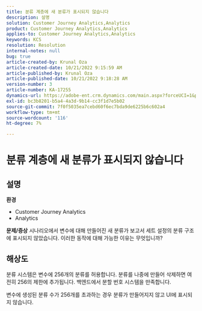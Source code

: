 ```yaml
---
title: 분류 계층에 새 분류가 표시되지 않습니다
description: 설명
solution: Customer Journey Analytics,Analytics
product: Customer Journey Analytics,Analytics
applies-to: Customer Journey Analytics,Analytics
keywords: KCS
resolution: Resolution
internal-notes: null
bug: true
article-created-by: Krunal Oza
article-created-date: 10/21/2022 9:15:59 AM
article-published-by: Krunal Oza
article-published-date: 10/21/2022 9:18:28 AM
version-number: 3
article-number: KA-17255
dynamics-url: https://adobe-ent.crm.dynamics.com/main.aspx?forceUCI=1&pagetype=entityrecord&etn=knowledgearticle&id=8dff38f6-2051-ed11-bba2-0022480867fb
exl-id: bc3b8201-b5a4-4a3d-9b14-cc3f1d7e5b02
source-git-commit: 7f0f5035ea7cebd60f6ec7bda9de6225b6c602a4
workflow-type: tm+mt
source-wordcount: '116'
ht-degree: 7%

---
```


# 분류 계층에 새 분류가 표시되지 않습니다

## 설명

<b>환경</b>
- Customer Journey Analytics
- Analytics



<b>문제/증상</b>
시나리오에서 변수에 대해 만들어진 새 분류가 보고서 세트 설정의 분류 구조에 표시되지 않았습니다. 이러한 동작에 대해 가능한 이유는 무엇입니까?


## 해상도


분류 시스템은 변수에 256개의 분류를 허용합니다. 분류를 나중에 만들어 삭제하면 여전히 256의 제한에 추가됩니다. 백엔드에서 분할 번호 시스템을 만족합니다.

변수에 생성된 분류 수가 256개를 초과하는 경우 분류가 만들어지지 않고 UI에 표시되지 않습니다.
